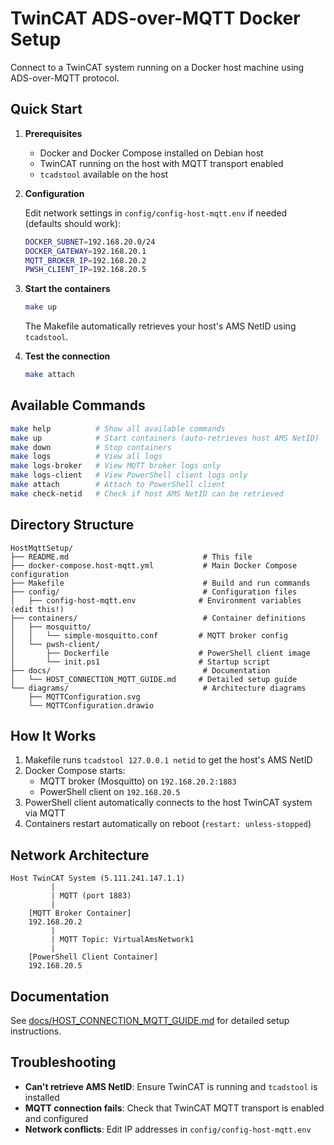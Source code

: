 # TwinCAT ADS-over-MQTT Docker Setup

Connect to a TwinCAT system running on a Docker host machine using ADS-over-MQTT protocol.

## Quick Start

1. **Prerequisites**
   - Docker and Docker Compose installed on Debian host
   - TwinCAT running on the host with MQTT transport enabled
   - `tcadstool` available on the host

2. **Configuration**

   Edit network settings in `config/config-host-mqtt.env` if needed (defaults should work):
   ```bash
   DOCKER_SUBNET=192.168.20.0/24
   DOCKER_GATEWAY=192.168.20.1
   MQTT_BROKER_IP=192.168.20.2
   PWSH_CLIENT_IP=192.168.20.5
   ```

3. **Start the containers**
   ```bash
   make up
   ```

   The Makefile automatically retrieves your host's AMS NetID using `tcadstool`.

4. **Test the connection**
   ```bash
   make attach
   ```

## Available Commands

```bash
make help          # Show all available commands
make up            # Start containers (auto-retrieves host AMS NetID)
make down          # Stop containers
make logs          # View all logs
make logs-broker   # View MQTT broker logs only
make logs-client   # View PowerShell client logs only
make attach        # Attach to PowerShell client
make check-netid   # Check if host AMS NetID can be retrieved
```

## Directory Structure

```
HostMqttSetup/
├── README.md                              # This file
├── docker-compose.host-mqtt.yml           # Main Docker Compose configuration
├── Makefile                               # Build and run commands
├── config/                                # Configuration files
│   ├── config-host-mqtt.env              # Environment variables (edit this!)
├── containers/                            # Container definitions
│   ├── mosquitto/
│   │   └── simple-mosquitto.conf         # MQTT broker config
│   └── pwsh-client/
│       ├── Dockerfile                    # PowerShell client image
│       └── init.ps1                      # Startup script
├── docs/                                  # Documentation
│   └── HOST_CONNECTION_MQTT_GUIDE.md     # Detailed setup guide
└── diagrams/                              # Architecture diagrams
    ├── MQTTConfiguration.svg
    └── MQTTConfiguration.drawio
```

## How It Works

1. Makefile runs `tcadstool 127.0.0.1 netid` to get the host's AMS NetID
2. Docker Compose starts:
   - MQTT broker (Mosquitto) on `192.168.20.2:1883`
   - PowerShell client on `192.168.20.5`
3. PowerShell client automatically connects to the host TwinCAT system via MQTT
4. Containers restart automatically on reboot (`restart: unless-stopped`)

## Network Architecture

```
Host TwinCAT System (5.111.241.147.1.1)
         |
         | MQTT (port 1883)
         |
    [MQTT Broker Container]
    192.168.20.2
         |
         | MQTT Topic: VirtualAmsNetwork1
         |
    [PowerShell Client Container]
    192.168.20.5
```

## Documentation

See [docs/HOST_CONNECTION_MQTT_GUIDE.md](docs/HOST_CONNECTION_MQTT_GUIDE.md) for detailed setup instructions.

## Troubleshooting

- **Can't retrieve AMS NetID**: Ensure TwinCAT is running and `tcadstool` is installed
- **MQTT connection fails**: Check that TwinCAT MQTT transport is enabled and configured
- **Network conflicts**: Edit IP addresses in `config/config-host-mqtt.env`
